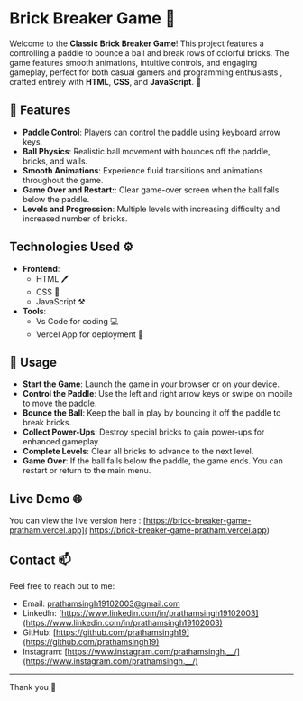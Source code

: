 # Brick Breaker Game 🧱

Welcome to the **Classic Brick Breaker Game**! This project features a controlling a paddle to bounce a ball and break rows of colorful bricks. The game features smooth animations, intuitive controls, and engaging gameplay, perfect for both casual gamers and programming enthusiasts , crafted entirely with **HTML**, **CSS**, and **JavaScript**. 🌟



## 🚀 Features

- **Paddle Control**: Players can control the paddle using keyboard arrow keys.
- **Ball Physics**: Realistic ball movement with bounces off the paddle, bricks, and walls.
- **Smooth Animations**: Experience fluid transitions and animations throughout the game.
- **Game Over and Restart:**: Clear game-over screen when the ball falls below the paddle.
- **Levels and Progression**: Multiple levels with increasing difficulty and increased number of bricks.

## Technologies Used ⚙️

- **Frontend**: 
  - HTML 🖊
  - CSS 🎨
  - JavaScript ⚒
- **Tools**:
  - Vs Code for coding 💻
  - Vercel App for deployment 🚀
  
## 📝 Usage

- **Start the Game**: Launch the game in your browser or on your device.
- **Control the Paddle**: Use the left and right arrow keys or swipe on mobile to move the paddle.
- **Bounce the Ball**: Keep the ball in play by bouncing it off the paddle to break bricks.
- **Collect Power-Ups**: Destroy special bricks to gain power-ups for enhanced gameplay.
- **Complete Levels**: Clear all bricks to advance to the next level.
- **Game Over**: If the ball falls below the paddle, the game ends. You can restart or return to the main menu.


## Live Demo 🌐


You can view the live version here : [https://brick-breaker-game-pratham.vercel.app](
https://brick-breaker-game-pratham.vercel.app) 

## Contact 📫

Feel free to reach out to me:

- Email: prathamsingh19102003@gmail.com
- LinkedIn: [https://www.linkedin.com/in/prathamsingh19102003](https://www.linkedin.com/in/prathamsingh19102003)
- GitHub: [https://github.com/prathamsingh19](https://github.com/prathamsingh19)
- Instagram: [https://www.instagram.com/prathamsingh.__/](https://www.instagram.com/prathamsingh.__/)

---

Thank you 👋
